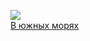 ![](/books/adv_geo/Роберт%20Луис%20Стивенсон/В%20южных%20морях.jpg)  
[В южных морях](/books/adv_geo/Роберт%20Луис%20Стивенсон/В%20южных%20морях)
